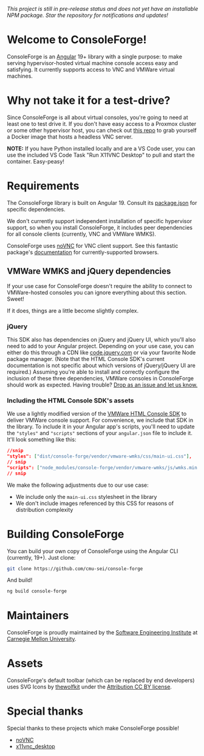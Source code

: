 _This project is still in pre-release status and does not yet have an installable NPM package. Star the repository for notifications and updates!_

# Welcome to ConsoleForge!

ConsoleForge is an [Angular](https://angular.dev/) 19+ library with a single purpose: to make serving hypervisor-hosted virtual machine console access easy and satisfying. It currently supports access to VNC and VMWare virtual machines.

# Why not take it for a test-drive?

Since ConsoleForge is all about virtual consoles, you're going to need at least one to test drive it. If you don't have easy access to a Proxmox cluster or some other hypervisor host, you can check out [this repo](https://github.com/x11vnc/x11vnc-desktop) to grab yourself a Docker image that hosts a headless VNC server.

**NOTE:** If you have Python installed locally and are a VS Code user, you can use the included VS Code Task "Run X11VNC Desktop" to pull and start the container. Easy-peasy!

# Requirements

The ConsoleForge library is built on Angular 19. Consult its [package.json](/projects/console-forge/package.json) for specific dependencies.

We don't currently support independent installation of specific hypervisor support, so when you install ConsoleForge, it includes peer dependencies for all console clients (currently, VNC and VMWare WMKS).

ConsoleForge uses [noVNC](https://www.npmjs.com/package/@novnc/novnc) for VNC client support. See this fantastic package's [documentation](https://github.com/novnc/noVNC?tab=readme-ov-file#browser-requirements) for currently-supported browsers.

## VMWare WMKS and jQuery dependencies

If your use case for ConsoleForge doesn't require the ability to connect to VMWare-hosted consoles you can ignore everything about this section. Sweet!

If it does, things are a little become slightly complex.

### jQuery

This SDK also has dependencies on jQuery and jQuery UI, which you'll also need to add to your Angular project. Depending on your use case, you can either do this through a CDN like [code.jquery.com](https://code.jquery.com/jquery-3.7.1.min.js) or via your favorite Node package manager. (Note that the HTML Console SDK's current documentation is not specific about which versions of jQuery/jQuery UI are required.) Assuming you're able to install and correctly configure the inclusion of these three dependencies, VMWare consoles in ConsoleForge should work as expected. Having trouble? [Drop as an issue and let us know.](https://github.com/cmu-sei/console-forge/issues)

### Including the HTML Console SDK's assets

We use a lightly modified version of the [VMWare HTML Console SDK](https://techdocs.broadcom.com/us/en/vmware-cis/vsphere/vsphere-sdks-tools/8-0/html-console-sdk-programming-guide.html) to deliver VMWare console support. For convenience, we include that SDK in the library. To include it in your Angular app's scripts, you'll need to update the `"styles"` and `"scripts"` sections of your `angular.json` file to include it. It'll look something like this:

```json
//snip
"styles": ["dist/console-forge/vendor/vmware-wmks/css/main-ui.css"],
// snip
"scripts": ["node_modules/console-forge/vendor/vmware-wmks/js/wmks.min.js"]
// snip
```

We make the following adjustments due to our use case:

- We include only the `main-ui.css` stylesheet in the library
- We don't include images referenced by this CSS for reasons of distribution complexity

# Building ConsoleForge

You can build your own copy of ConsoleForge using the Angular CLI (currently, 19+). Just clone:

```bash
git clone https://github.com/cmu-sei/console-forge
```

And build!

```bash
ng build console-forge
```

# Maintainers

ConsoleForge is proudly maintained by the [Software Engineering Institute](https://sei.cmu.edu/) at [Carnegie Mellon University](https://www.cmu.edu/).

# Assets

ConsoleForge's default toolbar (which can be replaced by end developers) uses SVG Icons by [thewolfkit](https://www.svgrepo.com/collection/wolf-kit-rounded-line-icons/) under the [Attribution CC BY license](https://www.svgrepo.com/page/licensing/#CC%20Attribution).

# Special thanks

Special thanks to these projects which make ConsoleForge possible!

- [noVNC](https://novnc.com/info.html)
- [x11vnc_desktop](https://hub.docker.com/r/x11vnc/docker-desktop)
